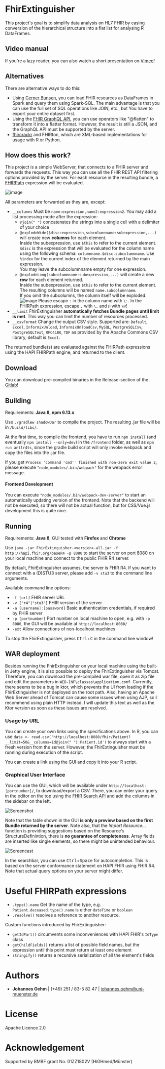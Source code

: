 # FhirExtinguisher
This project's goal is to simplify data analysis on HL7 FHIR by easing conversion 
of the hierarchical structure into a flat list for analysing R DataFrames.

## Video manual
If you're a lazy reader, you can also watch a short presentation on [Vimeo](https://vimeo.com/479525872)!

## Alternatives
There are alternative ways to do this:
* Using [Cerner Bunsen](https://github.com/cerner/bunsen), you can load FHIR resources as DataFrames in Spark and query them using Spark-SQL.
 The main advantage is that you can use the full set of SQL operations like JOIN, etc., but You have to export 
 your entire dataset first.
* Using the [FHIR GraphQL API](http://hl7.org/fhir/graphql.html), you can use operators like "@flatten" to transform it 
into a flatter format. However, the result is still a JSON, and the GraphQL API must be supported by the server.
* [fhircrackr](https://cran.r-project.org/web/packages/fhircrackr/index.html) and FHIRton, which are XML-based implementations 
for usage with R or Python. 

## How does this work?
This project is a simple WebServer, that connects to a FHIR server and forwards the requests. This way you can use all 
the FHIR REST API filtering options provided by the server. For each resource in the resulting bundle, a
 [FHIRPath](http://hl7.org/fhirpath/) expression will be evaluated.

![image](img/Concept.png)

All parameters are forwarded as they are, except: 
* `__columns` Must be `name:expression,name2:expression2`. You may add a list processing mode after the expression:
    * `@join(" ")` concatenates the strings into a single cell with a delimiter of your choice
    * `@explodeWide($disc:expression,subcolumnname:subexpression,...)` will create new **columns** for each
      element. <br>
      Inside the subexpression, use `$this` to refer to the current element.
      `$disc` is the expression that will be evaluated for the column name using the following
      schema: `columnname.$disc.subcolumnname`. Use `%index` for the current index of the element returned by the main
      expression. <br>
      You may leave the subcolumnname empty for one expression. <br>
    * `@explodeLong(subcolumnname:subexpression,...)` will create a new **row** for each element returned.<br>
      Inside the subexpression, use `$this` to refer to the current element.<br>
      The resulting columns will be named `name.subcolumnname`. <br>
      If you omit the subcolumns, the column itself will be exploded.
      ![image](img/join-long-wide.png)
      Please escape `:` in the column name with `\:`. In the FHIRPath expression, escape `,` with `\,` and `@`
      with `\@`!
* `__limit` FhirExtinguisher **automatically fetches Bundle pages until limit is met**. This way you can limit the 
number of resources processed.
* `__csvFormat` Change the output CSV style. Supported are: `Default`, `Excel`, `InformixUnload`, `InformixUnloadCsv`, 
`MySQL`, `PostgreSQLCsv`, `PostgreSQLText`, `RFC4180`, `TDF` as provided by the Apache Commons CSV library, default is `Excel`.

The returned bundle(s) are evaluated against the FHIRPath expressions using the HAPI FHIRPath engine, and returned to the client.

## Download
You can download pre-compiled binaries in the Release-section of the [Gitlab](https://imigitlab.uni-muenster.de/published/fhirextinguisher/-/releases)!

## Building
Requirements: **Java 8, npm 6.13.x**

Use `./gradlew shadowJar` to compile the project. The resulting .jar file will be in `/build/libs/`.

At the first time, to compile the frontend, you have to run `npm install` (and eventually `npm install --only=dev`) in the 
`/frontend` folder, as well as `npm run antlr4ts`, since the gradle build script will only invoke webpack and copy the files into the .jar file. 

If you get `Process 'command 'cmd'' finished with non-zero exit value 2`, please execute `"node_modules/.bin/webpack"` for the 
webpack error message.

#### Frontend Development
You can execute `"node_modules/.bin/webpack-dev-server"` to start an automatically updating version of the frontend. Note 
that the backend will not be executed, so there will not be actual function, but for CSS/Vue.js development this is quite nice.

## Running 
Requirements: **Java 8**, GUI tested with **Firefox** and **Chrome**

Use `java -jar FhirExtinguisher-<version>-all.jar -f http://hapi.fhir.org/baseR4 -p 8080` to start the server on port 8080
on your local machine and connect to the public FHIR R4 server. 

By default, FhirExtinguisher assumes, the server is FHIR R4. If you want to connect with a (D)STU3 server, please add 
`-v stu3` to the command line arguments.

Available command line options:

* `-f [url]` FHIR server URL
* `-v ["r4"|"stu3"]` FHIR version of the server
* `-a [username]:[password]` Basic authentication credentials, if required by FHIR server
* `-p [portnumber]` Port number on local machine to open, e.g. with `-p 8080`, the GUI will be available
  at `http://localhost:8080/`
* `-ext` Allow connections of non-localhost machines

To stop the FhirExtinguisher, press <kbd>Ctrl</kbd>+<kbd>C</kbd> in the command line window!

## WAR deployment

Besides running the FhirExtinguisher on your local machine using the built-in Jetty engine, it is also possible to
deploy the FhirExtinguisher via Tomcat. Therefore, you can download the pre-compiled war file, open it as zip file and
edit the parameters in `WEB-INF\classes\application.conf`. Currently, there seems to be a bug in ktor, which prevents
the UI from loading if the FhirExtinguisher is not deployed on the root path. Also, having an Apache Web Server ahead of
Tomcat can cause some issues when using AJP, so I recommend using plain HTTP instead. I will update this text as well as
the Ktor version as soon as these issues are resolved.

### Usage by URL

You can create your own links using the specifications above. In R, you can use
`data <- read.csv('http://localhost:8080/fhir/Patient?__limit=50&__columns=id@join(" "):Patient.id')` to always start
with a fresh version from the server. However, the FhirExtinguisher must be running during execution of the script.

You can create a link using the GUI and copy it into your R script.

### Graphical User Interface

You can use the GUI, which will be available under `http://localhost:[portnumber]/`, to download/export a CSV.
There, you can enter your query in the editor on the top using the [FHIR Search API](https://www.hl7.org/fhir/search.html) 
and add the columns in the sidebar on the left. 

![Screenshot](img/Launch-And-Usage-Short.gif)

Note that the table shown in the GUI **is only a preview based on the first Bundle returned by the server**. Note also, that the *Import Resource...* 
function is providing suggestions based on the Resource's StructureDefinintion, there is **no guarantee of completeness**.
Array fields are inserted like single elements, so there might be unintended behaviour.

![Screencast](img/FHIRSearch-Autocomplete.gif)

In the searchbar, you can use <kbd>Ctrl</kbd>+<kbd>Space</kbd> for autocompletion. This is based on the server conformance 
statement on HAPI FHIR using FHIR R4. Note that actual query options on your server might differ.

# Useful FHIRPath expressions
* `.type().name` Get the name of the type, e.g. `Patient.deceased.type().name` is either `dateTime` or `boolean`
* `.resolve()` resolves a reference to another resource.

Custom functions introduced by FhirExtinguisher:
* `getIdPart()` circumvents some inconveniences with HAPI FHIR's `IdType` class
* `getChildFields()` returns a list of possible field names, but the expression until this point must return at least one element
* `stringify()` returns a recursive serialization of all the element's fields  

# Authors
* **Johannes Oehm** | (+49) 251 / 83-5 82 47 | johannes.oehm@uni-muenster.de

# License
Apache Licence 2.0

# Acknowledgement
Supported by BMBF grant No. 01ZZ1802V (HiGHmed/Münster) 
